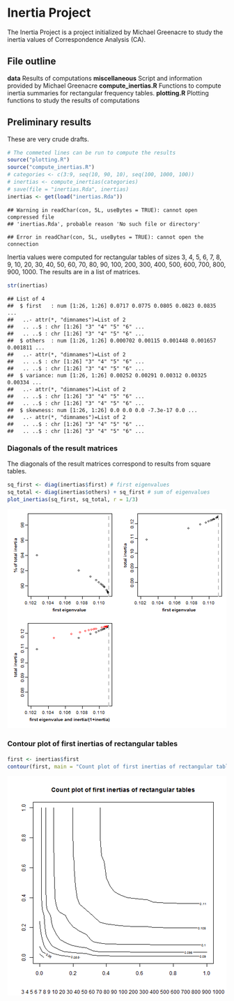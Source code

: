 



# Inertia Project  

The Inertia Project is a project initialized by Michael Greenacre to study the inertia values of Correspondence Analysis (CA).

## File outline

 **data** Results of computations
**miscellaneous** Script and information provided by Michael Greenacre
**compute_inertias.R** Functions to compute inertia summaries for rectangular frequency tables.
**plotting.R** Plotting functions to study the results of computations

## Preliminary results  

These are very crude drafts.  


```r
# The commeted lines can be run to compute the results
source("plotting.R")
source("compute_inertias.R")
# categories <- c(3:9, seq(10, 90, 10), seq(100, 1000, 100))
# inertias <- compute_inertias(categories)
# save(file = "inertias.Rda", inertias)
inertias <- get(load("inertias.Rda"))
```

```
## Warning in readChar(con, 5L, useBytes = TRUE): cannot open compressed file
## 'inertias.Rda', probable reason 'No such file or directory'
```

```
## Error in readChar(con, 5L, useBytes = TRUE): cannot open the connection
```

Inertia values were computed for rectangular tables of sizes 3, 4, 5, 6, 7, 8, 9, 10, 20, 30, 40, 50, 60, 70, 80, 90, 100, 200, 300, 400, 500, 600, 700, 800, 900, 1000.
The results are in a list of matrices.


```r
str(inertias)
```

```
## List of 4
##  $ first   : num [1:26, 1:26] 0.0717 0.0775 0.0805 0.0823 0.0835 ...
##   ..- attr(*, "dimnames")=List of 2
##   .. ..$ : chr [1:26] "3" "4" "5" "6" ...
##   .. ..$ : chr [1:26] "3" "4" "5" "6" ...
##  $ others  : num [1:26, 1:26] 0.000702 0.00115 0.001448 0.001657 0.001811 ...
##   ..- attr(*, "dimnames")=List of 2
##   .. ..$ : chr [1:26] "3" "4" "5" "6" ...
##   .. ..$ : chr [1:26] "3" "4" "5" "6" ...
##  $ variance: num [1:26, 1:26] 0.00252 0.00291 0.00312 0.00325 0.00334 ...
##   ..- attr(*, "dimnames")=List of 2
##   .. ..$ : chr [1:26] "3" "4" "5" "6" ...
##   .. ..$ : chr [1:26] "3" "4" "5" "6" ...
##  $ skewness: num [1:26, 1:26] 0.0 0.0 0.0 -7.3e-17 0.0 ...
##   ..- attr(*, "dimnames")=List of 2
##   .. ..$ : chr [1:26] "3" "4" "5" "6" ...
##   .. ..$ : chr [1:26] "3" "4" "5" "6" ...
```

### Diagonals of the result matrices

The diagonals of the result matrices correspond to results from square tables.


```r
sq_first <- diag(inertias$first) # first eigenvalues
sq_total <- diag(inertias$others) + sq_first # sum of eigenvalues
plot_inertias(sq_first, sq_total, r = 1/3)
```

![plot of chunk unnamed-chunk-3](figure/unnamed-chunk-3-1.png)

### Contour plot of first inertias of rectangular tables


```r
first <- inertias$first
contour(first, main = "Count plot of first inertias of rectangular tables", sub = paste(colnames(first), collapse = " "))
```

![plot of chunk unnamed-chunk-4](figure/unnamed-chunk-4-1.png)

